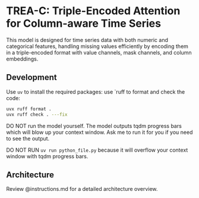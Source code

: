 # TREA-C: Triple-Encoded Attention for Column-aware Time Series

This model is designed for time series data with both numeric and categorical features,
handling missing values efficiently by encoding them in a triple-encoded format with
value channels, mask channels, and column embeddings.


## Development

Use `uv` to install the required packages:
use `ruff to format and check the code:

```bash
uvx ruff format .
uvx ruff check . ---fix
```


DO NOT run the model yourself. The model outputs tqdm progress bars which will blow
up your context window. Ask me to run it for you if you need to see the output.

DO NOT RUN `uv run python_file.py` because it will overflow your context window with
tqdm progress bars.


## Architecture 

Review @instructions.md for a detailed architecture overview.
